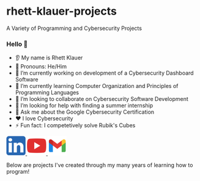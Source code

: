 # rhett-klauer-projects
A Variety of Programming and Cybersecurity Projects

### Hello 👋
* 👂 My name is Rhett Klauer
* 👩 Pronouns: He/Him
* 🔭 I’m currently working on development of a Cybersecurity Dashboard Software
* 🌱 I’m currently learning Computer Organization and Principles of Programming Languages
* 🤝 I’m looking to collaborate on Cybersecurity Software Development
* 🤔 I’m looking for help with finding a summer internship
* 💬 Ask me about the Google Cybersecurity Certification
* ❤️ I love Cybersecurity
* ⚡ Fun fact: I competetively solve Rubik's Cubes

<a href="https://www.linkedin.com/in/rhett-klauer-565b9b362/">
  <img height="50" src="https://github.com/rhett-klauer/rhett-klauer-projects/blob/main/.github/images/lin.png"/>
</a>

<a href="https://www.youtube.com/@Cubeology">
  <img height="50" src="https://github.com/rhett-klauer/rhett-klauer-projects/blob/main/.github/images/youtubee.png"/>
</a>

<a href="rhettklauer@gmail.com">
  <img height="50" src="https://github.com/rhett-klauer/rhett-klauer-projects/blob/main/.github/images/gmail.png"/>
</a>

Below are projects I've created through my many years of learning how to program!

